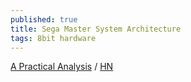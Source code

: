 ```yaml
---
published: true
title: Sega Master System Architecture
tags: 8bit hardware
---
```

[A Practical Analysis](https://www.copetti.org/projects/consoles/master-system/) / [HN](https://news.ycombinator.com/item?id=24775305)
